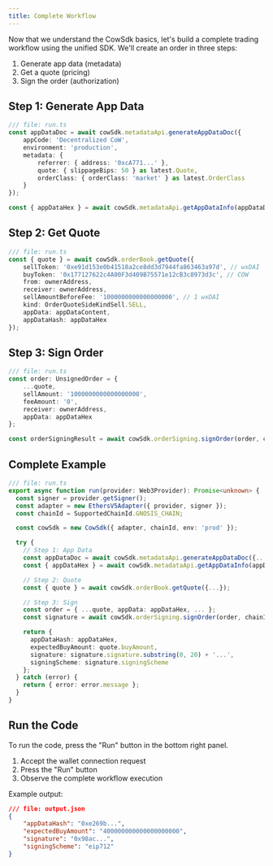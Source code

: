 ```yaml
---
title: Complete Workflow
---
```


Now that we understand the CowSdk basics, let's build a complete trading workflow using the unified SDK. We'll create an order in three steps:

1. Generate app data (metadata)
2. Get a quote (pricing)
3. Sign the order (authorization)

## Step 1: Generate App Data

```typescript
/// file: run.ts
const appDataDoc = await cowSdk.metadataApi.generateAppDataDoc({
    appCode: 'Decentralized CoW',
    environment: 'production',
    metadata: {
        referrer: { address: '0xcA771...' },
        quote: { slippageBips: 50 } as latest.Quote,
        orderClass: { orderClass: 'market' } as latest.OrderClass
    }
});

const { appDataHex } = await cowSdk.metadataApi.getAppDataInfo(appDataDoc);
```

## Step 2: Get Quote

```typescript
/// file: run.ts
const { quote } = await cowSdk.orderBook.getQuote({
    sellToken: '0xe91d153e0b41518a2ce8dd3d7944fa863463a97d', // wxDAI
    buyToken: '0x177127622c4A00F3d409B75571e12cB3c8973d3c', // COW
    from: ownerAddress,
    receiver: ownerAddress,
    sellAmountBeforeFee: '1000000000000000000', // 1 wxDAI
    kind: OrderQuoteSideKindSell.SELL,
    appData: appDataContent,
    appDataHash: appDataHex
});
```

## Step 3: Sign Order

```typescript
/// file: run.ts
const order: UnsignedOrder = {
    ...quote,
    sellAmount: '1000000000000000000',
    feeAmount: '0',
    receiver: ownerAddress,
    appData: appDataHex
};

const orderSigningResult = await cowSdk.orderSigning.signOrder(order, chainId, signer);
```

## Complete Example

```typescript
/// file: run.ts
export async function run(provider: Web3Provider): Promise<unknown> {
  const signer = provider.getSigner();
  const adapter = new EthersV5Adapter({ provider, signer });
  const chainId = SupportedChainId.GNOSIS_CHAIN;

  const cowSdk = new CowSdk({ adapter, chainId, env: 'prod' });

  try {
    // Step 1: App Data
    const appDataDoc = await cowSdk.metadataApi.generateAppDataDoc({...});
    const { appDataHex } = await cowSdk.metadataApi.getAppDataInfo(appDataDoc);

    // Step 2: Quote
    const { quote } = await cowSdk.orderBook.getQuote({...});

    // Step 3: Sign
    const order = { ...quote, appData: appDataHex, ... };
    const signature = await cowSdk.orderSigning.signOrder(order, chainId, signer);

    return {
      appDataHash: appDataHex,
      expectedBuyAmount: quote.buyAmount,
      signature: signature.signature.substring(0, 20) + '...',
      signingScheme: signature.signingScheme
    };
  } catch (error) {
    return { error: error.message };
  }
}
```

## Run the Code

To run the code, press the "Run" button in the bottom right panel.

1. Accept the wallet connection request
2. Press the "Run" button
3. Observe the complete workflow execution

Example output:

```json
/// file: output.json
{
    "appDataHash": "0xe269b...",
    "expectedBuyAmount": "400000000000000000000",
    "signature": "0x98ac...",
    "signingScheme": "eip712"
}
```
